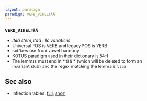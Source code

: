 ```yaml
---
layout: paradigm
paradigm: VERB_VIHELTÄÄ
---
```

### ` VERB_VIHELTÄÄ `

* _ltää stem, ltää : llä variations_
* Universal POS is VERB and legacy POS is VERB
* suffixes use front vowel harmony
* KOTUS paradigm used in their dictionary is 54-I
* The lemmas must end in * tää * (which will be deleted to form an invariant stub) and the regex matching the lemma is ` ltää `

## See also

* Inflection tables: [full](gen/V/viheltää.html), [short](gen/V/viheltää_wikt.html)

